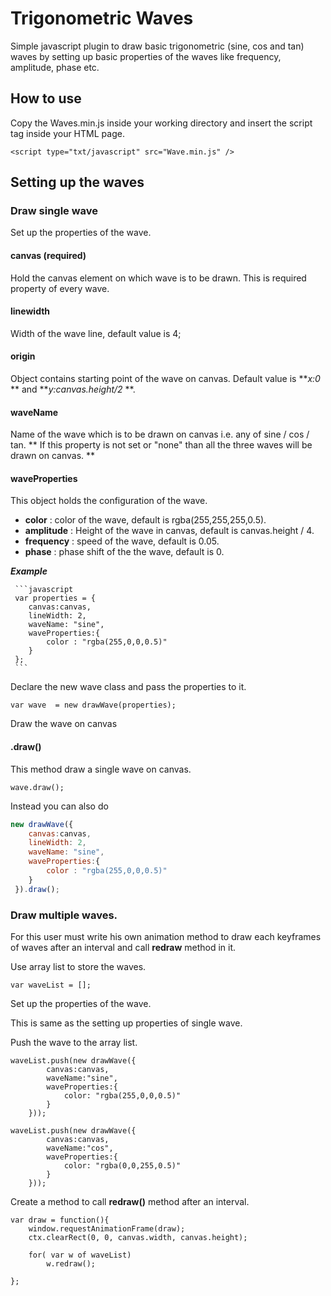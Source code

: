 # Trigonometric  Waves
Simple javascript plugin to draw basic trigonometric (sine, cos and tan) waves by setting up basic properties of the waves like frequency, amplitude, phase etc.

## How to use
Copy the Waves.min.js inside your working directory and insert the script tag inside your HTML page.

 ```
 <script type="txt/javascript" src="Wave.min.js" />
 ```

## Setting up the waves 

### Draw single wave

Set up the properties of the wave.

#### canvas (required)
Hold the canvas element on which wave is to be drawn. This is required property of every wave.

#### linewidth 
Width of the wave line, default value is 4;

#### origin
Object contains starting point of the wave on canvas. Default value is **_x:0_ ** and **_y:canvas.height/2_ **.

#### waveName
Name of the wave which is to be drawn on canvas i.e. any of  sine / cos / tan. ** If this property is not set or "none" than all the three waves will be drawn on canvas. **   

#### waveProperties
This object holds the configuration of the wave.
 - **color** : color of the wave, default is  rgba(255,255,255,0.5).
 - **amplitude** : Height of the wave in canvas, default is canvas.height / 4.
 - **frequency** : speed of the wave, default is 0.05.
 - **phase** : phase shift of the the wave, default is 0.
 
 ***Example***
 
     ```javascript
     var properties = {
        canvas:canvas,
        lineWidth: 2,
        waveName: "sine",
        waveProperties:{
            color : "rgba(255,0,0,0.5)"    
        }     
     };
     ```
    
    
Declare the new wave class and pass the properties to it.
    
 ```
 var wave  = new drawWave(properties);
 ```
    
Draw the wave on canvas    
    
#### .draw()
This method draw a single wave on canvas.

 ```
 wave.draw();
 ```

Instead you can also do
    
 ```javascript
 new drawWave({
     canvas:canvas,
     lineWidth: 2,
     waveName: "sine",
     waveProperties:{
         color : "rgba(255,0,0,0.5)"    
     }     
  }).draw();
  ```

### Draw multiple waves.
For this user must write his own animation method to draw each keyframes of waves after an interval and call **redraw** method in it.

Use array list to store the waves.
    
 ```
 var waveList = [];
 ```

Set up the properties of the wave.

This is same as the setting up properties of single wave.

Push the wave to the array list.

 ```
 waveList.push(new drawWave({
         canvas:canvas,
         waveName:"sine",
         waveProperties:{
             color: "rgba(255,0,0,0.5)"
         }    
     }));

 waveList.push(new drawWave({ 
         canvas:canvas,
         waveName:"cos",
         waveProperties:{  
             color: "rgba(0,0,255,0.5)"
         }    
     }));
 ```
    
Create a method to call **redraw()** method after an interval.

 ```
 var draw = function(){
     window.requestAnimationFrame(draw);
     ctx.clearRect(0, 0, canvas.width, canvas.height);

     for( var w of waveList)
         w.redraw();

 };
 ```

